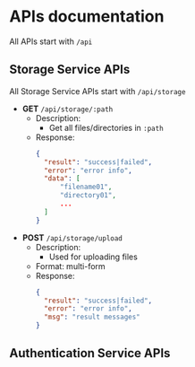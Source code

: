 # APIs documentation

All APIs start with `/api`

## Storage Service APIs
All Storage Service APIs start with `/api/storage`
* **GET** `/api/storage/:path`
  * Description:
    * Get all files/directories in `:path`
  * Response:
      ```json
      {
        "result": "success|failed",
        "error": "error info",
        "data": [
            "filename01",
            "directory01",
            ...
        ]
      }
      ```
* **POST** `/api/storage/upload`
  * Description:
    * Used for uploading files
  * Format: multi-form
  * Response: 
      ```json
      {
        "result": "success|failed",
        "error": "error info",
        "msg": "result messages"
      }
      ```

## Authentication Service APIs